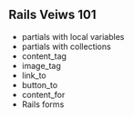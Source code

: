 ## Rails Veiws 101

- partials with local variables
- partials with collections
- content_tag
- image_tag
- link_to
- button_to
- content_for
- Rails forms
